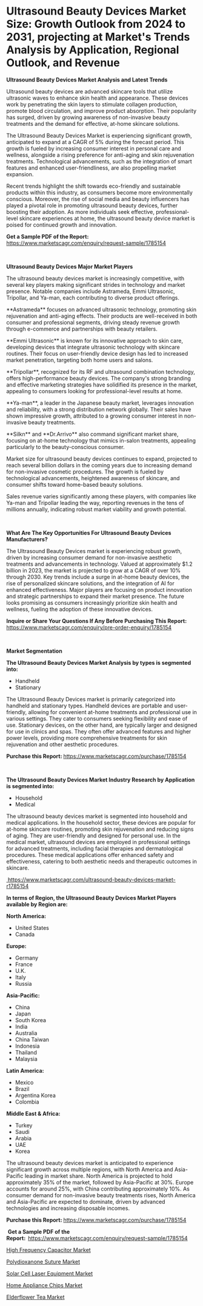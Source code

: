 <p><h1>Ultrasound Beauty Devices Market Size: Growth Outlook from 2024 to 2031, projecting at Market's Trends Analysis by Application, Regional Outlook, and Revenue</h1></p><p><strong>Ultrasound Beauty Devices Market Analysis and Latest Trends</strong></p>
<p><p>Ultrasound beauty devices are advanced skincare tools that utilize ultrasonic waves to enhance skin health and appearance. These devices work by penetrating the skin layers to stimulate collagen production, promote blood circulation, and improve product absorption. Their popularity has surged, driven by growing awareness of non-invasive beauty treatments and the demand for effective, at-home skincare solutions.</p><p>The Ultrasound Beauty Devices Market is experiencing significant growth, anticipated to expand at a CAGR of 5% during the forecast period. This growth is fueled by increasing consumer interest in personal care and wellness, alongside a rising preference for anti-aging and skin rejuvenation treatments. Technological advancements, such as the integration of smart features and enhanced user-friendliness, are also propelling market expansion.</p><p>Recent trends highlight the shift towards eco-friendly and sustainable products within this industry, as consumers become more environmentally conscious. Moreover, the rise of social media and beauty influencers has played a pivotal role in promoting ultrasound beauty devices, further boosting their adoption. As more individuals seek effective, professional-level skincare experiences at home, the ultrasound beauty device market is poised for continued growth and innovation.</p></p>
<p><strong>Get a Sample PDF of the Report:&nbsp;</strong> <a href="https://www.marketscagr.com/enquiry/request-sample/1785154?utm_campaign=1259&utm_medium=2&utm_source=Github&utm_content=ia&utm_term=08102024&utm_id=ultrasound-beauty-devices">https://www.marketscagr.com/enquiry/request-sample/1785154</a></p>
<p>&nbsp;</p>
<p><strong>Ultrasound Beauty Devices Major Market Players</strong></p>
<p><p>The ultrasound beauty devices market is increasingly competitive, with several key players making significant strides in technology and market presence. Notable companies include Astrameda, Emmi Ultrasonic, Tripollar, and Ya-man, each contributing to diverse product offerings.</p><p>**Astrameda** focuses on advanced ultrasonic technology, promoting skin rejuvenation and anti-aging effects. Their products are well-received in both consumer and professional segments, driving steady revenue growth through e-commerce and partnerships with beauty retailers.</p><p>**Emmi Ultrasonic** is known for its innovative approach to skin care, developing devices that integrate ultrasonic technology with skincare routines. Their focus on user-friendly device design has led to increased market penetration, targeting both home users and salons.</p><p>**Tripollar**, recognized for its RF and ultrasound combination technology, offers high-performance beauty devices. The company's strong branding and effective marketing strategies have solidified its presence in the market, appealing to consumers looking for professional-level results at home.</p><p>**Ya-man**, a leader in the Japanese beauty market, leverages innovation and reliability, with a strong distribution network globally. Their sales have shown impressive growth, attributed to a growing consumer interest in non-invasive beauty treatments.</p><p>**Silkn** and **Dr.Arrivo** also command significant market share, focusing on at-home technology that mimics in-salon treatments, appealing particularly to the beauty-conscious consumer.</p><p>Market size for ultrasound beauty devices continues to expand, projected to reach several billion dollars in the coming years due to increasing demand for non-invasive cosmetic procedures. The growth is fueled by technological advancements, heightened awareness of skincare, and consumer shifts toward home-based beauty solutions.</p><p>Sales revenue varies significantly among these players, with companies like Ya-man and Tripollar leading the way, reporting revenues in the tens of millions annually, indicating robust market viability and growth potential.</p></p>
<p>&nbsp;</p>
<p><strong>What Are The Key Opportunities For Ultrasound Beauty Devices Manufacturers?</strong></p>
<p><p>The Ultrasound Beauty Devices market is experiencing robust growth, driven by increasing consumer demand for non-invasive aesthetic treatments and advancements in technology. Valued at approximately $1.2 billion in 2023, the market is projected to grow at a CAGR of over 10% through 2030. Key trends include a surge in at-home beauty devices, the rise of personalized skincare solutions, and the integration of AI for enhanced effectiveness. Major players are focusing on product innovation and strategic partnerships to expand their market presence. The future looks promising as consumers increasingly prioritize skin health and wellness, fueling the adoption of these innovative devices.</p></p>
<p><strong>Inquire or Share Your Questions If Any Before Purchasing This Report:</strong> <a href="https://www.marketscagr.com/enquiry/pre-order-enquiry/1785154?utm_campaign=1259&utm_medium=2&utm_source=Github&utm_content=ia&utm_term=08102024&utm_id=ultrasound-beauty-devices">https://www.marketscagr.com/enquiry/pre-order-enquiry/1785154</a></p>
<p>&nbsp;</p>
<p><strong>Market Segmentation</strong></p>
<p><strong>The Ultrasound Beauty Devices Market Analysis by types is segmented into:</strong></p>
<p><ul><li>Handheld</li><li>Stationary</li></ul></p>
<p><p>The Ultrasound Beauty Devices market is primarily categorized into handheld and stationary types. Handheld devices are portable and user-friendly, allowing for convenient at-home treatments and professional use in various settings. They cater to consumers seeking flexibility and ease of use. Stationary devices, on the other hand, are typically larger and designed for use in clinics and spas. They often offer advanced features and higher power levels, providing more comprehensive treatments for skin rejuvenation and other aesthetic procedures.</p></p>
<p><strong>Purchase this Report:&nbsp;</strong><a href="https://www.marketscagr.com/purchase/1785154?utm_campaign=1259&utm_medium=2&utm_source=Github&utm_content=ia&utm_term=08102024&utm_id=ultrasound-beauty-devices">https://www.marketscagr.com/purchase/1785154</a></p>
<p>&nbsp;</p>
<p><strong>The Ultrasound Beauty Devices Market Industry Research by Application is segmented into:</strong></p>
<p><ul><li>Household</li><li>Medical</li></ul></p>
<p><p>The ultrasound beauty devices market is segmented into household and medical applications. In the household sector, these devices are popular for at-home skincare routines, promoting skin rejuvenation and reducing signs of aging. They are user-friendly and designed for personal use. In the medical market, ultrasound devices are employed in professional settings for advanced treatments, including facial therapies and dermatological procedures. These medical applications offer enhanced safety and effectiveness, catering to both aesthetic needs and therapeutic outcomes in skincare.</p></p>
<p><a href="https://www.marketscagr.com/ultrasound-beauty-devices-market-r1785154?utm_campaign=1259&utm_medium=2&utm_source=Github&utm_content=ia&utm_term=08102024&utm_id=ultrasound-beauty-devices">&nbsp;https://www.marketscagr.com/ultrasound-beauty-devices-market-r1785154</a></p>
<p><strong>In terms of Region, the Ultrasound Beauty Devices Market Players available by Region are:</strong></p>
<p>
    <p> <strong> North America: </strong>
        <ul>
            <li>United States</li>
            <li>Canada</li>
        </ul>
        </p> 
    <p> <strong> Europe: </strong>
        <ul>
            <li>Germany</li>
            <li>France</li>
            <li>U.K.</li>
            <li>Italy</li>
            <li>Russia</li>
        </ul>
        </p> 
    <p> <strong> Asia-Pacific: </strong>
        <ul>
            <li>China</li>
            <li>Japan</li>
            <li>South Korea</li>
            <li>India</li>
            <li>Australia</li>
            <li>China Taiwan</li>
            <li>Indonesia</li>
            <li>Thailand</li>
            <li>Malaysia</li>
        </ul>
        </p> 
    <p> <strong> Latin America: </strong>
        <ul>
            <li>Mexico</li>
            <li>Brazil</li>
            <li>Argentina Korea</li>
            <li>Colombia</li>
        </ul>
        </p> 
    <p> <strong> Middle East & Africa: </strong>
        <ul>
            <li>Turkey</li>
            <li>Saudi</li>
            <li>Arabia</li>
            <li>UAE</li>
            <li>Korea</li>
        </ul>
    </p>
    </p>
<p><p>The ultrasound beauty devices market is anticipated to experience significant growth across multiple regions, with North America and Asia-Pacific leading in market share. North America is projected to hold approximately 35% of the market, followed by Asia-Pacific at 30%. Europe accounts for around 25%, with China contributing approximately 10%. As consumer demand for non-invasive beauty treatments rises, North America and Asia-Pacific are expected to dominate, driven by advanced technologies and increasing disposable incomes.</p></p>
<p><strong>Purchase this Report: </strong><a href="https://www.marketscagr.com/purchase/1785154?utm_campaign=1259&utm_medium=2&utm_source=Github&utm_content=ia&utm_term=08102024&utm_id=ultrasound-beauty-devices">https://www.marketscagr.com/purchase/1785154</a></p>
<p>&nbsp;<strong>Get a Sample PDF of the Report:&nbsp;&nbsp;</strong><a href="https://www.marketscagr.com/enquiry/request-sample/1785154?utm_campaign=1259&utm_medium=2&utm_source=Github&utm_content=ia&utm_term=08102024&utm_id=ultrasound-beauty-devices">https://www.marketscagr.com/enquiry/request-sample/1785154</a></p>
<p><strong></strong></p>
<p><p><a href="https://www.linkedin.com/pulse/market-insights-global-high-frequency-capacitor-forecast-hgvme?utm_campaign=1259&utm_medium=2&utm_source=Github&utm_content=ia&utm_term=08102024&utm_id=ultrasound-beauty-devices">High Frequency Capacitor Market</a></p><p><a href="https://www.linkedin.com/pulse/comprehensive-polydioxanone-suture-market-report-segmentation-9rmfc?utm_campaign=1259&utm_medium=2&utm_source=Github&utm_content=ia&utm_term=08102024&utm_id=ultrasound-beauty-devices">Polydioxanone Suture Market</a></p><p><a href="https://github.com/mabutironaldo/Market-Research-Report-List-6/blob/main/solar-cell-laser-equipment-market.md?utm_campaign=1259&utm_medium=2&utm_source=Github&utm_content=ia&utm_term=08102024&utm_id=ultrasound-beauty-devices">Solar Cell Laser Equipment Market</a></p><p><a href="https://github.com/miracleabn/Market-Research-Report-List-1/blob/main/home-appliance-chips-market.md?utm_campaign=1259&utm_medium=2&utm_source=Github&utm_content=ia&utm_term=08102024&utm_id=ultrasound-beauty-devices">Home Appliance Chips Market</a></p><p><a href="https://issuu.com/reportprime-2/docs/elderflower-tea-market-size-2030.pp_ca4a5985482f4c?utm_campaign=1259&utm_medium=2&utm_source=Github&utm_content=ia&utm_term=08102024&utm_id=ultrasound-beauty-devices">Elderflower Tea Market</a></p></p>